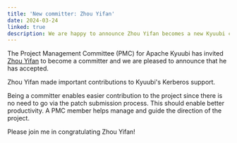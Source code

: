 ```yaml
---
title: 'New committer: Zhou Yifan'
date: 2024-03-24
linked: true
description: We are happy to announce Zhou Yifan becomes a new Kyuubi committer.
---
```

<!---
  Licensed under the Apache License, Version 2.0 (the "License");
  you may not use this file except in compliance with the License.
  You may obtain a copy of the License at
   http://www.apache.org/licenses/LICENSE-2.0
  Unless required by applicable law or agreed to in writing, software
  distributed under the License is distributed on an "AS IS" BASIS,
  WITHOUT WARRANTIES OR CONDITIONS OF ANY KIND, either express or implied.
  See the License for the specific language governing permissions and
  limitations under the License. See accompanying LICENSE file.
-->

The Project Management Committee (PMC) for Apache Kyuubi
has invited [Zhou Yifan](https://github.com/zhouyifan279) to become a committer and we are pleased
to announce that he has accepted.

Zhou Yifan made important contributions to Kyuubi's Kerberos support.

Being a committer enables easier contribution to the
project since there is no need to go via the patch
submission process. This should enable better productivity.
A PMC member helps manage and guide the direction of the project.

Please join me in congratulating Zhou Yifan!